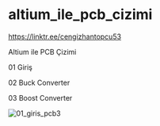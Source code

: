 # altium_ile_pcb_cizimi

https://linktr.ee/cengizhantopcu53


Altium ile PCB Çizimi

01 Giriş

02 Buck Converter

03 Boost Converter

![01_giris_pcb3](https://user-images.githubusercontent.com/64609951/170281472-467cdf19-7fe4-4de2-8ad4-3a43e5d52702.png)
